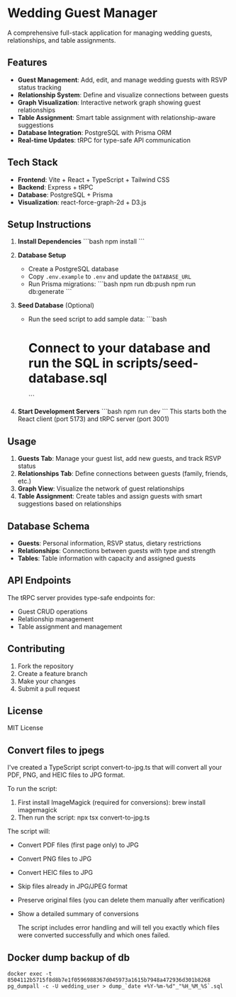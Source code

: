 # Wedding Guest Manager

A comprehensive full-stack application for managing wedding guests, relationships, and table assignments.

## Features

- **Guest Management**: Add, edit, and manage wedding guests with RSVP status tracking
- **Relationship System**: Define and visualize connections between guests
- **Graph Visualization**: Interactive network graph showing guest relationships
- **Table Assignment**: Smart table assignment with relationship-aware suggestions
- **Database Integration**: PostgreSQL with Prisma ORM
- **Real-time Updates**: tRPC for type-safe API communication

## Tech Stack

- **Frontend**: Vite + React + TypeScript + Tailwind CSS
- **Backend**: Express + tRPC
- **Database**: PostgreSQL + Prisma
- **Visualization**: react-force-graph-2d + D3.js

## Setup Instructions

1. **Install Dependencies**
   \`\`\`bash
   npm install
   \`\`\`

2. **Database Setup**
   - Create a PostgreSQL database
   - Copy `.env.example` to `.env` and update the `DATABASE_URL`
   - Run Prisma migrations:
     \`\`\`bash
     npm run db:push
     npm run db:generate
     \`\`\`

3. **Seed Database** (Optional)
   - Run the seed script to add sample data:
     \`\`\`bash

     # Connect to your database and run the SQL in scripts/seed-database.sql

     \`\`\`

4. **Start Development Servers**
   \`\`\`bash
   npm run dev
   \`\`\`
   This starts both the React client (port 5173) and tRPC server (port 3001)

## Usage

1. **Guests Tab**: Manage your guest list, add new guests, and track RSVP status
2. **Relationships Tab**: Define connections between guests (family, friends, etc.)
3. **Graph View**: Visualize the network of guest relationships
4. **Table Assignment**: Create tables and assign guests with smart suggestions based on relationships

## Database Schema

- **Guests**: Personal information, RSVP status, dietary restrictions
- **Relationships**: Connections between guests with type and strength
- **Tables**: Table information with capacity and assigned guests

## API Endpoints

The tRPC server provides type-safe endpoints for:

- Guest CRUD operations
- Relationship management
- Table assignment and management

## Contributing

1. Fork the repository
2. Create a feature branch
3. Make your changes
4. Submit a pull request

## License

MIT License

## Convert files to jpegs

I've created a TypeScript script convert-to-jpg.ts that will convert all your PDF, PNG, and HEIC files to JPG format.

  To run the script:

  1. First install ImageMagick (required for conversions):
  brew install imagemagick
  2. Then run the script:
  npx tsx convert-to-jpg.ts

  The script will:

- Convert PDF files (first page only) to JPG
- Convert PNG files to JPG
- Convert HEIC files to JPG
- Skip files already in JPG/JPEG format
- Preserve original files (you can delete them manually after verification)
- Show a detailed summary of conversions

  The script includes error handling and will tell you exactly which files were converted successfully and which ones failed.

## Docker dump backup of db

```
docker exec -t 8504112b5715f8d8b7e1f0596988367d045973a1615b7948a472936d301b8268 pg_dumpall -c -U wedding_user > dump_`date +%Y-%m-%d"_"%H_%M_%S`.sql
```
